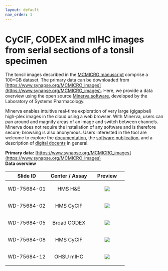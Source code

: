 ```yaml
---
layout: default
nav_order: 1
---
```


# CyCIF, CODEX and mIHC images from serial sections of a tonsil specimen

The tonsil images described in the [MCMICRO manuscript](https://www.biorxiv.org/content/10.1101/2021.03.15.435473v1)
comprise a 100+GB dataset. The primary data can be downloaded from
[https://www.synapse.org/MCMICRO_images](https://www.synapse.org/MCMICRO_images).
Here, we provide a data overview using the open source [Minerva software](https://www.cycif.org/software/minerva),
developed by the Laboratory of Systems Pharmacology.

Minerva enables intuitive real-time exploration of very large (gigapixel)
high-plex images in the cloud using a web browser. With Minerva, users can pan
around and magnify areas of an image and switch between channels. Minerva does
not require the installation of any software and is therefore secure; browsing
is also anonymous. Users interested in the tool are welcome to explore the
[documentation](https://github.com/labsyspharm/minerva-story/wiki), the
[software publication](https://joss.theoj.org/papers/10.21105/joss.02579), and a
description of [digital
docents](https://www.biorxiv.org/content/10.1101/2020.03.27.001834v2) in
general.

**Primary data:** [https://www.synapse.org/MCMICRO_images](https://www.synapse.org/MCMICRO_images)<br>
**Data overview**

| Slide ID | Center / Assay | Preview |
| :-: | :-: | :-: |
| WD-75684-01 | HMS H&E | <figure class="figure-story figure-story-grid"><a href="{{ site.baseurl }}{% link stories/WD-75684-01.md %}"><img src="{{ site.baseurl }}/images/thumbnail-WD-75684-01.jpg"></a></figure> |
| WD-75684-02 | HMS CyCIF | <figure class="figure-story figure-story-grid"><a href="{{ site.baseurl }}{% link stories/WD-75684-02.md %}"><img src="{{ site.baseurl }}/images/thumbnail-WD-75684-02.jpg"></a></figure> |
| WD-75684-05 | Broad CODEX | <figure class="figure-story figure-story-grid"><a href="{{ site.baseurl }}{% link stories/WD-75684-05.md %}"><img src="{{ site.baseurl }}/images/thumbnail-WD-75684-05.jpg"></a></figure> |
| WD-75684-08 | HMS CyCIF | <figure class="figure-story figure-story-grid"><a href="{{ site.baseurl }}{% link stories/WD-75684-08.md %}"><img src="{{ site.baseurl }}/images/thumbnail-WD-75684-08.jpg"></a></figure> |
| WD-75684-12 | OHSU mIHC | <figure class="figure-story figure-story-grid"><a href="{{ site.baseurl }}{% link stories/WD-75684-12.md %}"><img src="{{ site.baseurl }}/images/thumbnail-WD-75684-12.jpg"></a></figure> |

